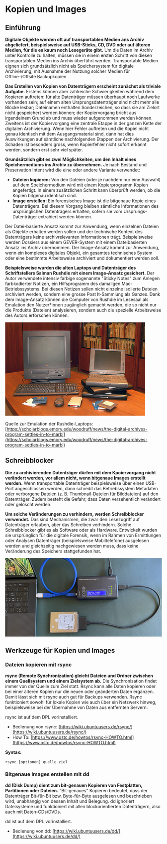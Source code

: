 # Kopien und Images

## Einführung

**Digitale Objekte werden oft auf transportablen Medien ans Archiv abgeliefert, beispielsweise auf USB-Sticks, CD, DVD oder auf älteren Medien, für die es kaum noch Lesegeräte gibt.** Um die Daten im Archiv unter Kontrolle zu halten, müssen sie in einem ersten Schritt von diesen transportablen Medien ins Archiv überführt werden. Transportable Medien eignen sich grundsätzlich nicht als Speichersystem für digitale Archivierung, mit Ausnahme der Nutzung solcher Medien für Offline-/Offsite Backupkopien.

**Das Erstellen von Kopien von Datenträgern erscheint zunächst als triviale Aufgabe.** Erstens können aber zahlreiche Schwierigkeiten während dem Kopieren auftreten: für alte Datenträger müssen überhaupt noch Laufwerke vorhanden sein; auf einem alten Ursprungsdatenträger sind nicht mehr alle Blöcke lesbar; Dateinamen enthalten Sonderzeichen, so dass sie am Zielort nicht gespeichert werden können; der Kopiervorgang bricht aus irgendeinem Grund ab und muss wieder aufgenommen werden können. Zweitens ist der Kopiervorgang eine zentrale Etappe in der ganzen Kette der digitalen Archivierung. Wenn hier Fehler auftreten und die Kopiel nicht genau identisch mit dem Ausgangsmaterial sind, dann hat dies Auswirkungen auf sämtliche nachfolgenden Etappen der Archivierung. Der Schaden ist besonders gross, wenn Kopierfehler nicht sofort erkannt werden, sondern erst sehr viel später.

**Grundsätzlich gibt es zwei Möglichkeiten, um den Inhalt eines Speichermediums ins Archiv zu übernehmen.** Je nach Bestand und Preservation Intent wird die eine oder andere Variante verwendet:

* **Dateien kopieren:** Von den Dateien (oder je nachdem nur eine Auswahl) auf dem Speichermedium wird mit einem Kopierprogramm Kopien angefertigt. In einem zusätzlichen Schritt kann überprüft werden, ob die Kopien bitgenau identisch sind.
* **Image erstellen:** Ein forensisches Image ist die bitgenaue Kopie eines Datenträgers. Bei diesem Vorgang bleiben sämtliche Informationen des ursprünglichen Datenträgers erhalten, sofern sie vom Ursprungs-Datenträger extrahiert werden können.

Der Datei-basierte Ansatz kommt zur Anwendung, wenn einzelnen Dateien als Objekte erhalten werden sollen und der technische Kontext des Datenträgers keine archivrelevanten Informationen trägt. Beispielsweise werden Dossiers aus einem GEVER-System mit einem Dateibasierten Ansatz ins Archiv übernommen. Der Image-Ansatz kommt zur Anwendung, wenn ein komplexes digitales Objekt, ein gesamtes technisches System oder eine bestimmte Arbeitsweise archiviert und dokumentiert werden soll.

**Beispielsweise wurden die alten Laptops und Datenträger des Schriftstellers Salman Rushdie mit einem Image-Ansatz gesichert.** Der Autor verwendete intensiv farbige sogenannte "Sticky Notes" zum Anlegen farbkodierter Notizen, ein Hilfsprogramm des damaligen Mac-Betriebssystems. Bei diesen Notizen sollen nicht einzelne isolierte Dateien archiviert werden, sondern eine grosse Post It-Sammlung als Ganzes. Dank dem Image-Ansatz können die Computer von Rushdie im Lesesaal als Emulation den Nutzer\*innen zugänglich gemacht werden, die so nicht nur die Produkte (Dateien) analysieren, sondern auch die spezielle Arbeitsweise des Autors erforschen können.

![Laptops und Datenträger von Salman Rushdie (https://scholarblogs.emory.edu/woodruff/rose-library/do-it-yourself-digital-preservation)](<../.gitbook/assets/image (12).png>)

Quelle zur Emulation der Rushdie-Laptops: [https://scholarblogs.emory.edu/woodruff/news/the-digital-archives-program-settles-in-to-marbl](https://scholarblogs.emory.edu/woodruff/news/the-digital-archives-program-settles-in-to-marbl)

## Schreibblocker

**Die zu archivierenden Datenträger dürfen mit dem Kpoiervorgang nicht verändert werden, vor allem nicht, wenn bitgenaue Images erstellt werden.** Wenn transportable Datenträger beispielsweise über einen USB-Port angeschlossen werden, dann schreibt das Betriebssystem Metadaten oder verborgene Dateien (z. B. Thumbnail-Dateien für Bilddateien) auf den Datenträger. Zudem besteht die Gefahr, dass Daten versehentlich verändert oder gelöscht werden.

**Um solche Veränderungen zu verhindern, werden Schreibblocker verwendet.** Das sind Mechanismen, die zwar den Lesezugriff auf Datenträger erlauben, aber das Schreiben verhindern. Solche Schreibblocker gibt es als Software oder als Hardware. Entwickelt wurden sie ursprünglich für die digitale Forensik, wenn im Rahmen von Ermittlungen oder Analysen Datenträger (beispielsweise Mobiltelefone) ausgelesen werden und gleichzeitig nachgewiesen werden muss, dass keine Veränderung des Speichers stattgefunden hat. &#x20;

![Schreibblocker zwischen 2.5"-Harddisk und Computer](../.gitbook/assets/image.png)

## Werkzeuge für Kopien und Images

### Dateien kopieren mit rsync

**rsync (Remote Synchronization) gleicht Dateien und Ordner zwischen einem Quellsystem und einem Zielsystem ab.** Die Synchronisation findet immer von der Quelle zum Ziel statt. Rsync kann alle Daten kopieren oder bei einer älteren Kopien nur die neuen oder geänderten Daten ergänzen. Damit lässt sich mit rsync auch gut für Backups verwenden. Rsync funktioniert sowohl für lokale Kopien wie auch über ein Netzwerk hinweg, beispielsweise bei der Übernahme von Daten aus entfernten Servern.

rsync ist auf dem DPL vorinstalliert.

* Bedienung von rsync: [ ](https://wiki.ubuntuusers.de/rsync/)[https://wiki.ubuntuusers.de/rsync/](https://wiki.ubuntuusers.de/rsync/)
* How To: [https://www.ostc.de/howtos/rsync-HOWTO.html](https://www.ostc.de/howtos/rsync-HOWTO.html)

**Syntax:**&#x20;

```shell
rsync [optionen] quelle ziel
```

### Bitgenaue Images erstellen mit dd

**dd (Disk Dump) dient zum bit-genauen Kopieren von Festplatten, Partitionen oder Dateien.** "Bit-genaues" Kopieren bedeutet, dass der Datenträger Bit-für-Bit bzw. Byte-für-Byte ausgelesen und beschrieben wird, unabhängig von dessen Inhalt und Belegung. dd ignoriert Dateisysteme und funktioniert mit allen blockorientierten Datenträgern, also auch mit Daten-CDs/DVDs.

dd ist auf dem DPL vorinstalliert.

* Bedienung von dd: [https://wiki.ubuntuusers.de/dd/](https://wiki.ubuntuusers.de/dd/)

